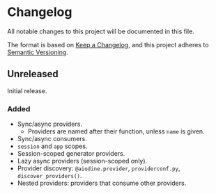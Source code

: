 # Changelog

All notable changes to this project will be documented in this file.

The format is based on [Keep a Changelog](https://keepachangelog.com/en/1.0.0/),
and this project adheres to [Semantic Versioning](https://semver.org/spec/v2.0.0.html).

## Unreleased

Initial release.

### Added

- Sync/async providers.
  - Providers are named after their function, unless `name` is given.
- Sync/async consumers.
- `session` and `app` scopes.
- Session-scoped generator providers.
- Lazy async providers (session-scoped only).
- Provider discovery: `@aiodine.provider`, `providerconf.py`, `discover_providers()`.
- Nested providers: providers that consume other providers.
